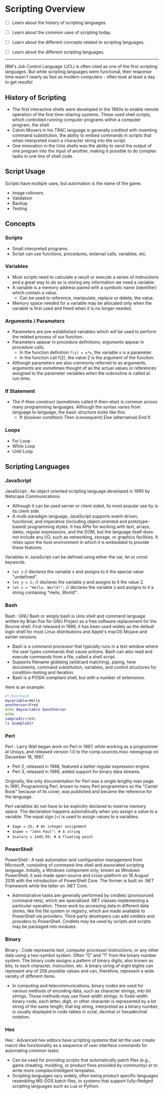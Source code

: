 
# Scripting Overview

- [ ] Learn about the history of scripting languages.
- [ ] Learn about the common uses of scripting today.

- [ ] Learn about the different concepts related to scripting languages.

- [ ] Learn about the different scripting languages.

---

IBM's Job Control Language (JCL) is often cited as one of the first scripting languages. But while scripting languages were functional, their response time wasn't nearly as fast as modern computers - often took at least a day to get results!

## History of Scripting

- The first interactive shells were developed in the 1960s to enable remote operation of the first time-sharing systems. These used shell scripts, which controlled running computer programs within a computer program, the shell.
- Calvin Mooers in his TRAC language is generally credited with inventing command substitution, the ability to embed commands in scripts that when interpreted insert a character string into the script.
- One innovation in the Unix shells was the ability to send the output of one program into the input of another, making it possible to do complex tasks in one line of shell code.

## Script Usage

Scripts have multiple uses, but automation is the name of the game.

- Image rollovers
- Validation
- Backup
- Testing

## Concepts

### Scripts

- Small interpreted programs.
- Script can use functions, procedures, external calls, variables, etc.

### Variables

- Most scripts need to calculate a result or execute a series of instructions and a great way to do so is storing any information we need a variable.
- A variable is a memory address paired with a symbolic name (identifier) which contain a value.
  - Can be used to reference, manipulate, replace or delete, the value.
- Memory space needed for a variable may be allocated only when the variable is first used and freed when it is no longer needed.

### Arguments /  Parameters

- Parameters are pre-established variables which will be used to perform the related process of our function.
- Parameters appear in procedure definitions; arguments appear in procedure calls.
  - In the function definition `f(x) = x*x`, the variable x is a parameter.
  - In the function call f(2), the value 2 is the argument of the function.
- Although parameters are also commonly referred to as arguments, arguments are sometimes thought of as the actual values or references assigned to the parameter variables when the subroutine is called at run-time.

### If Statement

- The if-then construct (sometimes called if-then-else) is common across many programming languages. Although the syntax varies from language to language, the basic structure looks like this:
  - If (boolean condition) Then (consequent) Else (alternative) End If.

### Loops

- For Loop
- While Loop
- Until Loop

## Scripting Languages

### JavaScript

JavaScript
: An object oriented scripting language developed in 1995 by Netscape Communications.

- Although it can be used server or client sided, its most popular use by is its client side.
- A multi-paradigm language, JavaScript supports event-driven, functional, and imperative (including object-oriented and prototype-based) programming styles. It has APIs for working with text, arrays, dates, regular expressions, and the DOM, but the language itself does not include any I/O, such as networking, storage, or graphics facilities. It relies upon the host environment in which it is embedded to provide these features.

Variables in JavaScript can be defined using either the var, let or const keywords.

- `let x` // declares the variable x and assigns to it the special value "undefined".
- `let y = 2;` // declares the variable y and assigns to it the value 2.
- `let z = "Hello, World!";` // declares the variable z and assigns to it a string containing "Hello, World!".

### Bash

Bash
: GNU Bash or simply bash is Unix shell and command language written by Brian Fox for GNU Project as a free software replacement for the Bourne shell. First released in 1989, it has been used widely as the default login shell for most Linux distributions and Apple's macOS Mojave and earlier versions.

- Bash is a command processor that typically runs in a text window where the user types commands that cause actions. Bash can also read and execute commands from a file, called a shell script.
- Supports filename globbing (wildcard matching), piping, here documents, command substitution, variables, and control structures for condition-testing and iteration.
- Bash is a POSIX-compliant shell, but with a number of extensions.

Here is an example:

``` bash
#!/bin/bash
myvariable=Hello
anothervar=Fred
echo $myvariable $anothervar
echo
sampledir=/etc
ls $sampledir
```

### Perl

Perl
: Larry Wall began work on Perl in 1987, while working as a programmer at Unisys, and released version 1.0 to the comp.sources.misc newsgroup on December 18, 1987.

- Perl 2, released in 1988, featured a better regular expression engine.
- Perl 3, released in 1989, added support for binary data streams.

Originally, the only documentation for Perl was a single lengthy man page. In 1991, Programming Perl, known to many Perl programmers as the "Camel Book" because of its cover, was published and became the reference for the language.

Perl variables do not have to be explicitly declared to reserve memory space. The declaration happens automatically when you assign a value to a variable. The equal sign (=) is used to assign values to a variables.

- `$age = 25; # An integer assignment`
- `$name = "John Paul"; # A string`
- `$salary = 1445.50; # A floating point`

### PowerShell

PowerShell
: A task automation and configuration management from Microsoft, consisting of command-line shell and associated scripting language. Initially, a Windows component only, known as Windows PowerShell, it was made open-source and cross-platform on 18 August 2016 with the introduction of PowerShell Core. The former is built on .NET Framework while the latter on .NET Core.

- Administrative tasks are generally performed by cmdlets (pronounced command-lets), which are specialized .NET classes implementing a particular operation. These work by accessing data in different data stores, like the file system or registry, which are made available to PowerShell via providers. Third-party developers can add cmdlets and providers to PowerShell. Cmdlets may be used by scripts and scripts may be packaged into modules.

### Binary

Binary
: Code represents text, computer processor instructions, or any other data using a two-symbol system. Often "0" and "1" from the binary number system. The binary code assigns a pattern of binary digits, also known as bits, to each character, instruction, etc. A binary string of eight bights can represent any of 256 possible values and can, therefore, represent a wide variety of different items.

- In computing and telecommunications, binary codes are used for various methods of encoding data, such as character strings, into bit strings. Those methods may use fixed-width strings. In fixed-width binary code, each letter, digit, or other character is represented by a bit string of the same length; that big string, interpreted as a binary number, is usually displayed in code tables in octal, decimal or hexadecimal notation.

### Hex

Hex
: Advanced hex editors have scripting systems that let the user create macro like functionality as a sequence of user interface commands for automating common tasks.

- Can be used for providing scripts that automatically patch files (e.g., game cheating, modding, or product fixes provided by community) or to write more complex/intelligent templates.
- Scripting languages vary widely, often being product specific languages resembling MS-DOS batch files, to systems that support fully-fledged scripting languages such as Lua or Python.